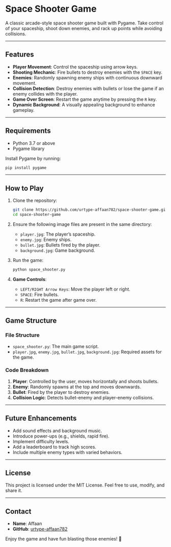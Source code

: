 # Space Shooter Game

A classic arcade-style space shooter game built with Pygame. Take control of your spaceship, shoot down enemies, and rack up points while avoiding collisions.

---

## Features
- **Player Movement**: Control the spaceship using arrow keys.
- **Shooting Mechanic**: Fire bullets to destroy enemies with the `SPACE` key.
- **Enemies**: Randomly spawning enemy ships with continuous downward movement.
- **Collision Detection**: Destroy enemies with bullets or lose the game if an enemy collides with the player.
- **Game Over Screen**: Restart the game anytime by pressing the `R` key.
- **Dynamic Background**: A visually appealing background to enhance gameplay.

---

## Requirements
- Python 3.7 or above
- Pygame library

Install Pygame by running:
```bash
pip install pygame
```

---

## How to Play
1. Clone the repository:
   ```bash
   git clone https://github.com/urtype-affaan782/space-shooter-game.git
   cd space-shooter-game
   ```
2. Ensure the following image files are present in the same directory:
   - `player.jpg`: The player’s spaceship.
   - `enemy.jpg`: Enemy ships.
   - `bullet.jpg`: Bullets fired by the player.
   - `background.jpg`: Game background.

3. Run the game:
   ```bash
   python space_shooter.py
   ```

4. **Game Controls**:
   - `LEFT/RIGHT Arrow Keys`: Move the player left or right.
   - `SPACE`: Fire bullets.
   - `R`: Restart the game after game over.

---

## Game Structure
### File Structure
- `space_shooter.py`: The main game script.
- `player.jpg`, `enemy.jpg`, `bullet.jpg`, `background.jpg`: Required assets for the game.

### Code Breakdown
1. **Player**: Controlled by the user, moves horizontally and shoots bullets.
2. **Enemy**: Randomly spawns at the top and moves downwards.
3. **Bullet**: Fired by the player to destroy enemies.
4. **Collision Logic**: Detects bullet-enemy and player-enemy collisions.

---

## Future Enhancements
- Add sound effects and background music.
- Introduce power-ups (e.g., shields, rapid fire).
- Implement difficulty levels.
- Add a leaderboard to track high scores.
- Include multiple enemy types with varied behaviors.

---

## License
This project is licensed under the MIT License. Feel free to use, modify, and share it.

---

## Contact
- **Name**: Affaan
- **GitHub**: [urtype-affaan782](https://github.com/urtype-affaan782)

Enjoy the game and have fun blasting those enemies! 🚀

